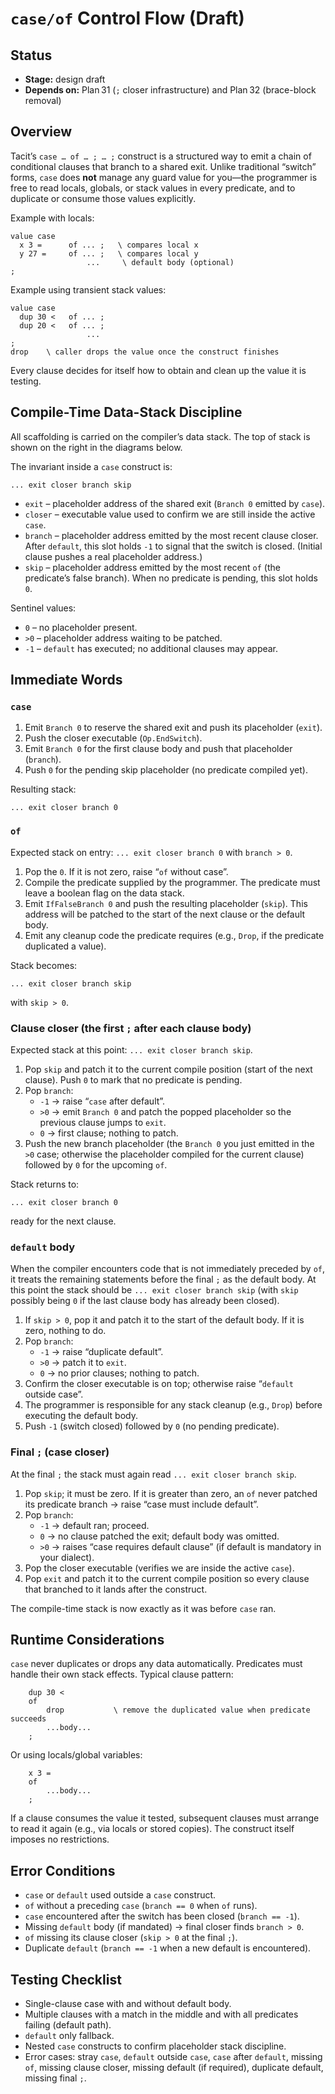# `case/of` Control Flow (Draft)

## Status
- **Stage:** design draft
- **Depends on:** Plan 31 (`;` closer infrastructure) and Plan 32 (brace-block removal)

## Overview
Tacit’s `case … of … ; … ;` construct is a structured way to emit a chain of conditional clauses that branch to a shared exit. Unlike traditional “switch” forms, `case` does **not** manage any guard value for you—the programmer is free to read locals, globals, or stack values in every predicate, and to duplicate or consume those values explicitly.

Example with locals:

```
value case
  x 3 =      of ... ;   \ compares local x
  y 27 =     of ... ;   \ compares local y
                 ...     \ default body (optional)
;
```

Example using transient stack values:

```
value case
  dup 30 <   of ... ;
  dup 20 <   of ... ;
                 ...
;
drop    \ caller drops the value once the construct finishes
```

Every clause decides for itself how to obtain and clean up the value it is testing.

## Compile-Time Data-Stack Discipline
All scaffolding is carried on the compiler’s data stack. The top of stack is shown on the right in the diagrams below.

The invariant inside a `case` construct is:

```
... exit closer branch skip
```

- `exit`   – placeholder address of the shared exit (`Branch 0` emitted by `case`).
- `closer` – executable value used to confirm we are still inside the active `case`.
- `branch` – placeholder address emitted by the most recent clause closer. After `default`, this slot holds `-1` to signal that the switch is closed. (Initial clause pushes a real placeholder address.)
- `skip`   – placeholder address emitted by the most recent `of` (the predicate’s false branch). When no predicate is pending, this slot holds `0`.

Sentinel values:
- `0`   – no placeholder present.
- `>0`  – placeholder address waiting to be patched.
- `-1`  – `default` has executed; no additional clauses may appear.

## Immediate Words

### `case`
1. Emit `Branch 0` to reserve the shared exit and push its placeholder (`exit`).
2. Push the closer executable (`Op.EndSwitch`).
3. Emit `Branch 0` for the first clause body and push that placeholder (`branch`).
4. Push `0` for the pending skip placeholder (no predicate compiled yet).

Resulting stack:
```
... exit closer branch 0
```

### `of`
Expected stack on entry: `... exit closer branch 0` with `branch > 0`.

1. Pop the `0`. If it is not zero, raise “`of` without case”.
2. Compile the predicate supplied by the programmer. The predicate must leave a boolean flag on the data stack.
3. Emit `IfFalseBranch 0` and push the resulting placeholder (`skip`). This address will be patched to the start of the next clause or the default body.
4. Emit any cleanup code the predicate requires (e.g., `Drop`, if the predicate duplicated a value).

Stack becomes:
```
... exit closer branch skip
```
with `skip > 0`.

### Clause closer (the first `;` after each clause body)
Expected stack at this point: `... exit closer branch skip`.

1. Pop `skip` and patch it to the current compile position (start of the next clause). Push `0` to mark that no predicate is pending.
2. Pop `branch`:
   - `-1` → raise “`case` after default”.
   - `>0` → emit `Branch 0` and patch the popped placeholder so the previous clause jumps to `exit`.
   - `0`  → first clause; nothing to patch.
3. Push the new branch placeholder (the `Branch 0` you just emitted in the `>0` case; otherwise the placeholder compiled for the current clause) followed by `0` for the upcoming `of`.

Stack returns to:
```
... exit closer branch 0
```
ready for the next clause.

### `default` body
When the compiler encounters code that is not immediately preceded by `of`, it treats the remaining statements before the final `;` as the default body. At this point the stack should be `... exit closer branch skip` (with `skip` possibly being `0` if the last clause body has already been closed).

1. If `skip > 0`, pop it and patch it to the start of the default body. If it is zero, nothing to do.
2. Pop `branch`:
   - `-1` → raise “duplicate default”.
   - `>0` → patch it to `exit`.
   - `0`  → no prior clauses; nothing to patch.
3. Confirm the closer executable is on top; otherwise raise “`default` outside case”.
4. The programmer is responsible for any stack cleanup (e.g., `Drop`) before executing the default body.
5. Push `-1` (switch closed) followed by `0` (no pending predicate).

### Final `;` (case closer)
At the final `;` the stack must again read `... exit closer branch skip`.

1. Pop `skip`; it must be zero. If it is greater than zero, an `of` never patched its predicate branch → raise “case must include default”.
2. Pop `branch`:
   - `-1` → default ran; proceed.
   - `0`  → no clause patched the exit; default body was omitted.
   - `>0` → raises “case requires default clause” (if default is mandatory in your dialect).
3. Pop the closer executable (verifies we are inside the active `case`).
4. Pop `exit` and patch it to the current compile position so every clause that branched to it lands after the construct.

The compile-time stack is now exactly as it was before `case` ran.

## Runtime Considerations
`case` never duplicates or drops any data automatically. Predicates must handle their own stack effects. Typical clause pattern:

```
    dup 30 <
    of
        drop           \ remove the duplicated value when predicate succeeds
        ...body...
    ;
```

Or using locals/global variables:

```
    x 3 =
    of
        ...body...
    ;
```

If a clause consumes the value it tested, subsequent clauses must arrange to read it again (e.g., via locals or stored copies). The construct itself imposes no restrictions.

## Error Conditions
- `case` or `default` used outside a `case` construct.
- `of` without a preceding `case` (`branch == 0` when `of` runs).
- `case` encountered after the switch has been closed (`branch == -1`).
- Missing `default` body (if mandated) → final closer finds `branch > 0`.
- `of` missing its clause closer (`skip > 0` at the final `;`).
- Duplicate `default` (`branch == -1` when a new default is encountered).

## Testing Checklist
- Single-clause case with and without default body.
- Multiple clauses with a match in the middle and with all predicates failing (default path).
- `default` only fallback.
- Nested `case` constructs to confirm placeholder stack discipline.
- Error cases: stray `case`, `default` outside `case`, `case` after `default`, missing `of`, missing clause closer, missing default (if required), duplicate default, missing final `;`.
